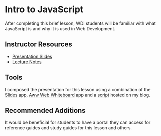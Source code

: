 # Intro to JavaScript
After completing this brief lesson, WDI students will be familiar with what JavaScript is and why it is used in Web Development.

## Instructor Resources
* [Presentation Slides](http://slides.com/kenortiz/deck-1)
* [Lecture Notes](https://github.com/kenortiz/intro-javascript-example/blob/master/lecture_notes.md)

## Tools
I composed the presentation for this lesson using a combination of the [Slides](https://slides.com) app, [Aww Web Whiteboard](https://awwapp.com) app and a [script](https://kenortiz.github.io/slides/intro-to-javascript/#/) hosted on my blog.

## Recommended Additions
It would be beneficial for students to have a portal they can access for reference guides and study guides for this lesson and others.
